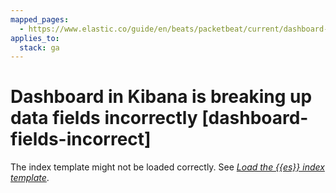 ```yaml
---
mapped_pages:
  - https://www.elastic.co/guide/en/beats/packetbeat/current/dashboard-fields-incorrect.html
applies_to:
  stack: ga
---
```


# Dashboard in Kibana is breaking up data fields incorrectly [dashboard-fields-incorrect]

The index template might not be loaded correctly. See [*Load the {{es}} index template*](/reference/packetbeat/packetbeat-template.md).

